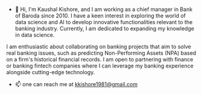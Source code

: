 - 👋 
Hi, I'm Kaushal Kishore, and I am working as a chief manager in  Bank of Baroda since 2010. I have a keen interest in exploring the world of data science and AI to develop innovative functionalities relevant to the banking industry. Currently, I am dedicated to expanding my knowledge in data science.

I am enthusiastic about collaborating on banking projects that aim to solve real banking issues, such as predicting Non-Performing Assets (NPA) based on a firm's historical financial records. I am open to partnering with finance or banking fintech companies where I can leverage my banking experience alongside cutting-edge technology.
-  📫 one can reach me at kkishore1981@gmail.com

<!---
kkishore81/kkishore81 is a ✨ special ✨ repository because its `README.md` (this file) appears on your GitHub profile.
You can click the Preview link to take a look at your changes.
--->
